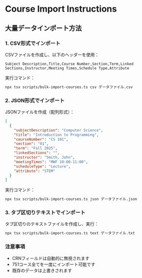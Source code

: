 # Course Import Instructions

## 大量データインポート方法

### 1. CSV形式でインポート
CSVファイルを作成し、以下のヘッダーを使用：
```
Subject Description,Title,Course Number,Section,Term,Linked Sections,Instructor,Meeting Times,Schedule Type,Attribute
```

実行コマンド：
```bash
npx tsx scripts/bulk-import-courses.ts csv データファイル.csv
```

### 2. JSON形式でインポート
JSONファイルを作成（配列形式）：
```json
[
  {
    "subjectDescription": "Computer Science",
    "title": "Introduction to Programming",
    "courseNumber": "CS 101",
    "section": "01",
    "term": "Fall 2025",
    "linkedSections": "",
    "instructor": "Smith, John",
    "meetingTimes": "MWF 10:00-11:00",
    "scheduleType": "Lecture",
    "attribute": "STEM"
  }
]
```

実行コマンド：
```bash
npx tsx scripts/bulk-import-courses.ts json データファイル.json
```

### 3. タブ区切りテキストでインポート
タブ区切りのテキストファイルを作成し、実行：
```bash
npx tsx scripts/bulk-import-courses.ts text データファイル.txt
```

### 注意事項
- CRNフィールドは自動的に無視されます
- 751コース全てを一度にインポート可能です
- 既存のデータは上書きされます